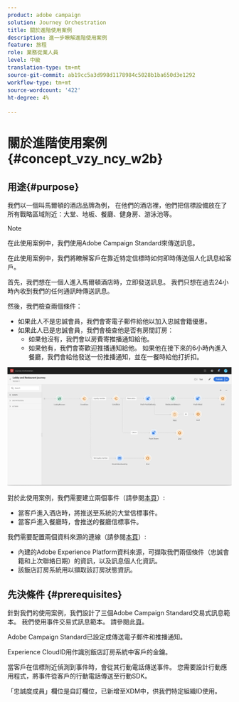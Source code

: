 ```yaml
---
product: adobe campaign
solution: Journey Orchestration
title: 關於進階使用案例
description: 進一步瞭解進階使用案例
feature: 旅程
role: 業務從業人員
level: 中級
translation-type: tm+mt
source-git-commit: ab19cc5a3d998d1178984c5028b1ba650d3e1292
workflow-type: tm+mt
source-wordcount: '422'
ht-degree: 4%

---
```



# 關於進階使用案例{#concept_vzy_ncy_w2b}

## 用途{#purpose}

我們以一個叫馬爾頓的酒店品牌為例， 在他們的酒店裡，他們把信標設備放在了所有戰略區域附近：大堂、地板、餐廳、健身房、游泳池等。

>[!NOTE]
>
>在此使用案例中，我們使用Adobe Campaign Standard來傳送訊息。

在此使用案例中，我們將瞭解客戶在靠近特定信標時如何即時傳送個人化訊息給客戶。

首先，我們想在一個人進入馬爾頓酒店時，立即發送訊息。 我們只想在過去24小時內收到我們的任何通訊時傳送訊息。

然後，我們檢查兩個條件：

* 如果此人不是忠誠會員，我們會寄電子郵件給他以加入忠誠會籍優惠。
* 如果此人已是忠誠會員，我們會檢查他是否有房間訂房：
   * 如果他沒有，我們會以房費寄推播通知給他。
   * 如果他有，我們會寄歡迎推播通知給他。 如果他在接下來的6小時內進入餐廳，我們會給他發送一份推播通知，並在一餐時給他打折扣。

![](../assets/journeyuc2_29.png)

對於此使用案例，我們需要建立兩個事件（請參閱[本頁](../usecase/configuring-the-events.md)）:

* 當客戶進入酒店時，將推送至系統的大堂信標事件。
* 當客戶進入餐廳時，會推送的餐廳信標事件。

我們需要配置兩個資料來源的連線（請參閱[本頁](../usecase/configuring-the-data-sources.md)）:

* 內建的Adobe Experience Platform資料來源，可擷取我們兩個條件（忠誠會籍和上次聯絡日期）的資訊，以及訊息個人化資訊。
* 該飯店訂房系統用以擷取該訂房狀態資訊。

## 先決條件 {#prerequisites}

針對我們的使用案例，我們設計了三個Adobe Campaign Standard交易式訊息範本。 我們使用事件交易式訊息範本。 請參閱此[頁](https://docs.adobe.com/content/help/zh-Hant/campaign-standard/using/communication-channels/transactional-messaging/about-transactional-messaging.html)。

Adobe Campaign Standard已設定成傳送電子郵件和推播通知。

Experience CloudID用作識別飯店訂房系統中客戶的金鑰。

當客戶在信標附近偵測到事件時，會從其行動電話傳送事件。 您需要設計行動應用程式，將事件從客戶的行動電話傳送至行動SDK。

「忠誠度成員」欄位是自訂欄位，已新增至XDM中，供我們特定組織ID使用。
